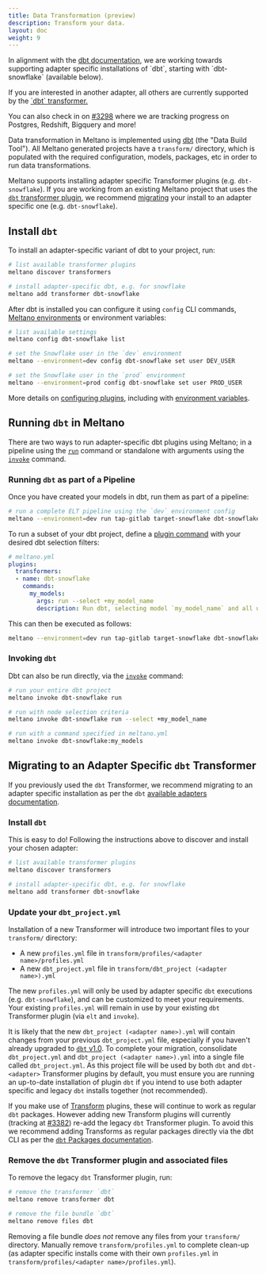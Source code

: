 ```yaml
---
title: Data Transformation (preview)
description: Transform your data.
layout: doc
weight: 9
---
```


<div class="notification">
  <p>In alignment with the <a href="https://docs.getdbt.com/docs/available-adapters">dbt documentation</a>, we are working towards supporting adapter specific installations of `dbt`, starting with `dbt-snowflake` (available below).</p>
  <p>If you are interested in another adapter, all others are currently supported by the <a href="/guide/transformation">`dbt` transformer.<a></p>
  <p>You can also check in on <a href="https://gitlab.com/meltano/meltano/-/issues/3298">#3298</a> where we are tracking progress on Postgres, Redshift, Bigquery and more!</p>
</div>

Data transformation in Meltano is implemented using [dbt](https://www.getdbt.com/) (the "Data Build Tool").
All Meltano generated projects have a `transform/` directory, which is populated with the required configuration, models, packages, etc in order to run data transformations.

Meltano supports installing adapter specific Transformer plugins (e.g. `dbt-snowflake`).
If you are working from an existing Meltano project that uses the [`dbt` transformer plugin](/guide/transformation), we recommend [migrating](/guide/transformation#migrating-to-an-adapter-specific-dbt-transformer) your install to an adapter specific one (e.g. `dbt-snowflake`).

## Install `dbt`

To install an adapter-specific variant of dbt to your project, run:

```bash
# list available transformer plugins
meltano discover transformers

# install adapter-specific dbt, e.g. for snowflake
meltano add transformer dbt-snowflake
```

After dbt is installed you can configure it using `config` CLI commands, [Meltano environments](/concepts/environments) or environment variables:

```bash
# list available settings
meltano config dbt-snowflake list

# set the Snowflake user in the `dev` environment
meltano --environment=dev config dbt-snowflake set user DEV_USER

# set the Snowflake user in the `prod` environment
meltano --environment=prod config dbt-snowflake set user PROD_USER
```

More details on [configuring plugins](/guide/configuration), including with [environment variables](/guide/configuration#environment-variables).

## Running `dbt` in Meltano

There are two ways to run adapter-specific dbt plugins using Meltano; in a pipeline using the [`run`](/reference/command-line-interface#run) command or standalone with arguments using the [`invoke`](/reference/command-line-interface#invoke) command.

### Running `dbt` as part of a Pipeline

Once you have created your models in dbt, run them as part of a pipeline:

```bash
# run a complete ELT pipeline using the `dev` environment config
meltano --environment=dev run tap-gitlab target-snowflake dbt-snowflake:run
```

To run a subset of your dbt project, define a [plugin command](/concepts/project#plugin-commands) with your desired dbt selection filters:

```yaml
# meltano.yml
plugins:
  transformers:
  - name: dbt-snowflake
    commands:
      my_models:
        args: run --select +my_model_name
        description: Run dbt, selecting model `my_model_name` and all upstream models. Read more about the dbt node selection syntax at https://docs.getdbt.com/reference/node-selection/syntax
```

This can then be executed as follows:

```bash
meltano --environment=dev run tap-gitlab target-snowflake dbt-snowflake:my_models
```

### Invoking `dbt`

Dbt can also be run directly, via the [`invoke`](/reference/command-line-interface#invoke) command:

```bash
# run your entire dbt project
meltano invoke dbt-snowflake run

# run with node selection criteria
meltano invoke dbt-snowflake run --select +my_model_name

# run with a command specified in meltano.yml
meltano invoke dbt-snowflake:my_models
```

## Migrating to an Adapter Specific `dbt` Transformer

If you previously used the `dbt` Transformer, we recommend migrating to an adapter specific installation as per the `dbt` [available adapters documentation](https://docs.getdbt.com/docs/available-adapters).

### Install `dbt`

This is easy to do! Following the instructions above to discover and install your chosen adapter:


```bash
# list available transformer plugins
meltano discover transformers

# install adapter-specific dbt, e.g. for snowflake
meltano add transformer dbt-snowflake
```

### Update your `dbt_project.yml`

Installation of a new Transformer will introduce two important files to your `transform/` directory:

- A new `profiles.yml` file in `transform/profiles/<adapter name>/profiles.yml`
- A new `dbt_project.yml` file in `transform/dbt_project (<adapter name>).yml`

The new `profiles.yml` will only be used by adapter specific `dbt` executions (e.g. `dbt-snowflake`), and can be customized to meet your requirements.
Your existing `profiles.yml` will remain in use by your existing `dbt` Transformer plugin (via `elt` and `invoke`).

It is likely that the new `dbt_project (<adapter name>).yml` will contain changes from your previous `dbt_project.yml` file, especially if you haven't already upgraded to [`dbt` v1.0](https://docs.getdbt.com/docs/guides/migration-guide/upgrading-to-v1.0).
To complete your migration, consolidate `dbt_project.yml` and `dbt_project (<adapter name>).yml` into a single file called `dbt_project.yml`.
As this project file will be used by both `dbt` and `dbt-<adapter>` Transformer plugins by default, you must ensure you are running an up-to-date installation of plugin `dbt` if you intend to use both adapter specific and legacy `dbt` installs together (not recommended).

If you make use of [Transform](/guide/transforms) plugins, these will continue to work as regular `dbt` packages. However adding new Transform plugins will currently (tracking at [#3382](https://gitlab.com/meltano/meltano/-/issues/3382)) re-add the legacy `dbt` Transformer plugin.
To avoid this we recommend adding Transforms as regular packages directly via the dbt CLI as per the [`dbt` Packages documentation](https://docs.getdbt.com/docs/building-a-dbt-project/package-management).

### Remove the `dbt` Transformer plugin and associated files

To remove the legacy `dbt` Transformer plugin, run:

```bash
# remove the transformer `dbt`
meltano remove transformer dbt

# remove the file bundle `dbt`
meltano remove files dbt
```

Removing a file bundle _does not_ remove any files from your `transform/` directory.
Manually remove `transform/profiles.yml` to complete clean-up (as adapter specific installs come with their own `profiles.yml` in `transform/profiles/<adapter name>/profiles.yml`).
